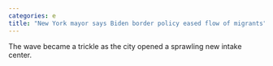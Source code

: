 ```yaml
---
categories: e
title: "New York mayor says Biden border policy eased flow of migrants"
---
```

The wave became a trickle as the city opened a sprawling new intake center.